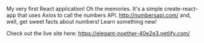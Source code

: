 My very first React application!  Oh the memories.  It's a simple create-react-app that uses Axios to call the numbers API.  http://numbersapi.com/ and, well, get sweet facts about numbers!  Learn something new!

Check out the live site here: https://elegant-noether-40e2e3.netlify.com/
